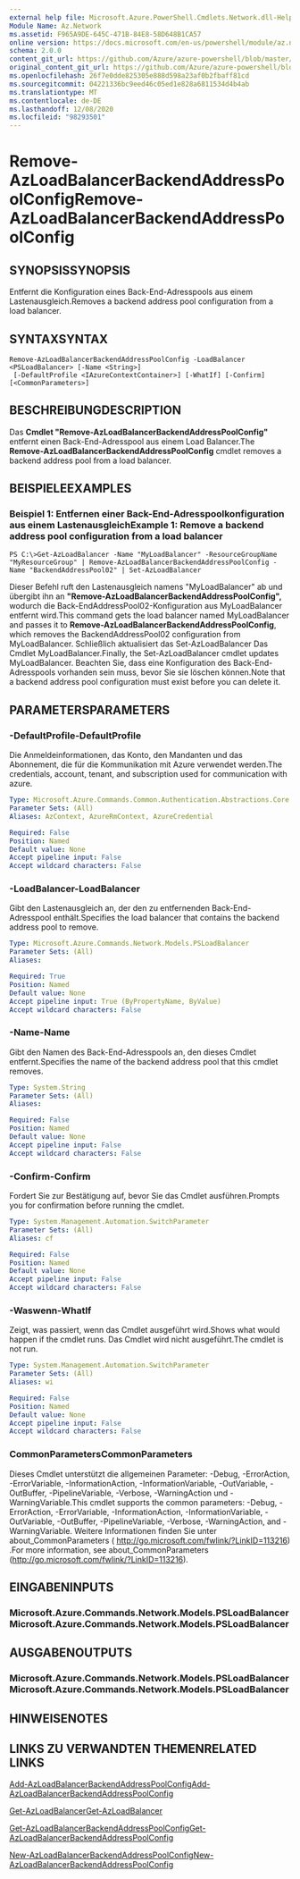 ```yaml
---
external help file: Microsoft.Azure.PowerShell.Cmdlets.Network.dll-Help.xml
Module Name: Az.Network
ms.assetid: F965A9DE-645C-471B-84E8-58D648B1CA57
online version: https://docs.microsoft.com/en-us/powershell/module/az.network/remove-azloadbalancerbackendaddresspoolconfig
schema: 2.0.0
content_git_url: https://github.com/Azure/azure-powershell/blob/master/src/Network/Network/help/Remove-AzLoadBalancerBackendAddressPoolConfig.md
original_content_git_url: https://github.com/Azure/azure-powershell/blob/master/src/Network/Network/help/Remove-AzLoadBalancerBackendAddressPoolConfig.md
ms.openlocfilehash: 26f7e0dde825305e888d598a23af0b2fbaff81cd
ms.sourcegitcommit: 04221336bc9eed46c05ed1e828a6811534d4b4ab
ms.translationtype: MT
ms.contentlocale: de-DE
ms.lasthandoff: 12/08/2020
ms.locfileid: "98293501"
---
```

# <span data-ttu-id="7bf8e-101">Remove-AzLoadBalancerBackendAddressPoolConfig</span><span class="sxs-lookup"><span data-stu-id="7bf8e-101">Remove-AzLoadBalancerBackendAddressPoolConfig</span></span>

## <span data-ttu-id="7bf8e-102">SYNOPSIS</span><span class="sxs-lookup"><span data-stu-id="7bf8e-102">SYNOPSIS</span></span>
<span data-ttu-id="7bf8e-103">Entfernt die Konfiguration eines Back-End-Adresspools aus einem Lastenausgleich.</span><span class="sxs-lookup"><span data-stu-id="7bf8e-103">Removes a backend address pool configuration from a load balancer.</span></span>

## <span data-ttu-id="7bf8e-104">SYNTAX</span><span class="sxs-lookup"><span data-stu-id="7bf8e-104">SYNTAX</span></span>

```
Remove-AzLoadBalancerBackendAddressPoolConfig -LoadBalancer <PSLoadBalancer> [-Name <String>]
 [-DefaultProfile <IAzureContextContainer>] [-WhatIf] [-Confirm] [<CommonParameters>]
```

## <span data-ttu-id="7bf8e-105">BESCHREIBUNG</span><span class="sxs-lookup"><span data-stu-id="7bf8e-105">DESCRIPTION</span></span>
<span data-ttu-id="7bf8e-106">Das **Cmdlet "Remove-AzLoadBalancerBackendAddressPoolConfig"** entfernt einen Back-End-Adresspool aus einem Load Balancer.</span><span class="sxs-lookup"><span data-stu-id="7bf8e-106">The **Remove-AzLoadBalancerBackendAddressPoolConfig** cmdlet removes a backend address pool from a load balancer.</span></span>

## <span data-ttu-id="7bf8e-107">BEISPIELE</span><span class="sxs-lookup"><span data-stu-id="7bf8e-107">EXAMPLES</span></span>

### <span data-ttu-id="7bf8e-108">Beispiel 1: Entfernen einer Back-End-Adresspoolkonfiguration aus einem Lastenausgleich</span><span class="sxs-lookup"><span data-stu-id="7bf8e-108">Example 1: Remove a backend address pool configuration from a load balancer</span></span>
```
PS C:\>Get-AzLoadBalancer -Name "MyLoadBalancer" -ResourceGroupName "MyResourceGroup" | Remove-AzLoadBalancerBackendAddressPoolConfig -Name "BackendAddressPool02" | Set-AzLoadBalancer
```

<span data-ttu-id="7bf8e-109">Dieser Befehl ruft den Lastenausgleich namens "MyLoadBalancer" ab und übergibt ihn an **"Remove-AzLoadBalancerBackendAddressPoolConfig",** wodurch die Back-EndAddressPool02-Konfiguration aus MyLoadBalancer entfernt wird.</span><span class="sxs-lookup"><span data-stu-id="7bf8e-109">This command gets the load balancer named MyLoadBalancer and passes it to **Remove-AzLoadBalancerBackendAddressPoolConfig**, which removes the BackendAddressPool02 configuration from MyLoadBalancer.</span></span>
<span data-ttu-id="7bf8e-110">Schließlich aktualisiert das Set-AzLoadBalancer Das Cmdlet MyLoadBalancer.</span><span class="sxs-lookup"><span data-stu-id="7bf8e-110">Finally, the Set-AzLoadBalancer cmdlet updates MyLoadBalancer.</span></span>
<span data-ttu-id="7bf8e-111">Beachten Sie, dass eine Konfiguration des Back-End-Adresspools vorhanden sein muss, bevor Sie sie löschen können.</span><span class="sxs-lookup"><span data-stu-id="7bf8e-111">Note that a backend address pool configuration must exist before you can delete it.</span></span>

## <span data-ttu-id="7bf8e-112">PARAMETERS</span><span class="sxs-lookup"><span data-stu-id="7bf8e-112">PARAMETERS</span></span>

### <span data-ttu-id="7bf8e-113">-DefaultProfile</span><span class="sxs-lookup"><span data-stu-id="7bf8e-113">-DefaultProfile</span></span>
<span data-ttu-id="7bf8e-114">Die Anmeldeinformationen, das Konto, den Mandanten und das Abonnement, die für die Kommunikation mit Azure verwendet werden.</span><span class="sxs-lookup"><span data-stu-id="7bf8e-114">The credentials, account, tenant, and subscription used for communication with azure.</span></span>

```yaml
Type: Microsoft.Azure.Commands.Common.Authentication.Abstractions.Core.IAzureContextContainer
Parameter Sets: (All)
Aliases: AzContext, AzureRmContext, AzureCredential

Required: False
Position: Named
Default value: None
Accept pipeline input: False
Accept wildcard characters: False
```

### <span data-ttu-id="7bf8e-115">-LoadBalancer</span><span class="sxs-lookup"><span data-stu-id="7bf8e-115">-LoadBalancer</span></span>
<span data-ttu-id="7bf8e-116">Gibt den Lastenausgleich an, der den zu entfernenden Back-End-Adresspool enthält.</span><span class="sxs-lookup"><span data-stu-id="7bf8e-116">Specifies the load balancer that contains the backend address pool to remove.</span></span>

```yaml
Type: Microsoft.Azure.Commands.Network.Models.PSLoadBalancer
Parameter Sets: (All)
Aliases:

Required: True
Position: Named
Default value: None
Accept pipeline input: True (ByPropertyName, ByValue)
Accept wildcard characters: False
```

### <span data-ttu-id="7bf8e-117">-Name</span><span class="sxs-lookup"><span data-stu-id="7bf8e-117">-Name</span></span>
<span data-ttu-id="7bf8e-118">Gibt den Namen des Back-End-Adresspools an, den dieses Cmdlet entfernt.</span><span class="sxs-lookup"><span data-stu-id="7bf8e-118">Specifies the name of the backend address pool that this cmdlet removes.</span></span>

```yaml
Type: System.String
Parameter Sets: (All)
Aliases:

Required: False
Position: Named
Default value: None
Accept pipeline input: False
Accept wildcard characters: False
```

### <span data-ttu-id="7bf8e-119">-Confirm</span><span class="sxs-lookup"><span data-stu-id="7bf8e-119">-Confirm</span></span>
<span data-ttu-id="7bf8e-120">Fordert Sie zur Bestätigung auf, bevor Sie das Cmdlet ausführen.</span><span class="sxs-lookup"><span data-stu-id="7bf8e-120">Prompts you for confirmation before running the cmdlet.</span></span>

```yaml
Type: System.Management.Automation.SwitchParameter
Parameter Sets: (All)
Aliases: cf

Required: False
Position: Named
Default value: None
Accept pipeline input: False
Accept wildcard characters: False
```

### <span data-ttu-id="7bf8e-121">-Waswenn</span><span class="sxs-lookup"><span data-stu-id="7bf8e-121">-WhatIf</span></span>
<span data-ttu-id="7bf8e-122">Zeigt, was passiert, wenn das Cmdlet ausgeführt wird.</span><span class="sxs-lookup"><span data-stu-id="7bf8e-122">Shows what would happen if the cmdlet runs.</span></span> <span data-ttu-id="7bf8e-123">Das Cmdlet wird nicht ausgeführt.</span><span class="sxs-lookup"><span data-stu-id="7bf8e-123">The cmdlet is not run.</span></span>

```yaml
Type: System.Management.Automation.SwitchParameter
Parameter Sets: (All)
Aliases: wi

Required: False
Position: Named
Default value: None
Accept pipeline input: False
Accept wildcard characters: False
```

### <span data-ttu-id="7bf8e-124">CommonParameters</span><span class="sxs-lookup"><span data-stu-id="7bf8e-124">CommonParameters</span></span>
<span data-ttu-id="7bf8e-125">Dieses Cmdlet unterstützt die allgemeinen Parameter: -Debug, -ErrorAction, -ErrorVariable, -InformationAction, -InformationVariable, -OutVariable, -OutBuffer, -PipelineVariable, -Verbose, -WarningAction und -WarningVariable.</span><span class="sxs-lookup"><span data-stu-id="7bf8e-125">This cmdlet supports the common parameters: -Debug, -ErrorAction, -ErrorVariable, -InformationAction, -InformationVariable, -OutVariable, -OutBuffer, -PipelineVariable, -Verbose, -WarningAction, and -WarningVariable.</span></span> <span data-ttu-id="7bf8e-126">Weitere Informationen finden Sie unter about_CommonParameters ( http://go.microsoft.com/fwlink/?LinkID=113216) .</span><span class="sxs-lookup"><span data-stu-id="7bf8e-126">For more information, see about_CommonParameters (http://go.microsoft.com/fwlink/?LinkID=113216).</span></span>

## <span data-ttu-id="7bf8e-127">EINGABEN</span><span class="sxs-lookup"><span data-stu-id="7bf8e-127">INPUTS</span></span>

### <span data-ttu-id="7bf8e-128">Microsoft.Azure.Commands.Network.Models.PSLoadBalancer</span><span class="sxs-lookup"><span data-stu-id="7bf8e-128">Microsoft.Azure.Commands.Network.Models.PSLoadBalancer</span></span>

## <span data-ttu-id="7bf8e-129">AUSGABEN</span><span class="sxs-lookup"><span data-stu-id="7bf8e-129">OUTPUTS</span></span>

### <span data-ttu-id="7bf8e-130">Microsoft.Azure.Commands.Network.Models.PSLoadBalancer</span><span class="sxs-lookup"><span data-stu-id="7bf8e-130">Microsoft.Azure.Commands.Network.Models.PSLoadBalancer</span></span>

## <span data-ttu-id="7bf8e-131">HINWEISE</span><span class="sxs-lookup"><span data-stu-id="7bf8e-131">NOTES</span></span>

## <span data-ttu-id="7bf8e-132">LINKS ZU VERWANDTEN THEMEN</span><span class="sxs-lookup"><span data-stu-id="7bf8e-132">RELATED LINKS</span></span>

[<span data-ttu-id="7bf8e-133">Add-AzLoadBalancerBackendAddressPoolConfig</span><span class="sxs-lookup"><span data-stu-id="7bf8e-133">Add-AzLoadBalancerBackendAddressPoolConfig</span></span>](./Add-AzLoadBalancerBackendAddressPoolConfig.md)

[<span data-ttu-id="7bf8e-134">Get-AzLoadBalancer</span><span class="sxs-lookup"><span data-stu-id="7bf8e-134">Get-AzLoadBalancer</span></span>](./Get-AzLoadBalancer.md)

[<span data-ttu-id="7bf8e-135">Get-AzLoadBalancerBackendAddressPoolConfig</span><span class="sxs-lookup"><span data-stu-id="7bf8e-135">Get-AzLoadBalancerBackendAddressPoolConfig</span></span>](./Get-AzLoadBalancerBackendAddressPoolConfig.md)

[<span data-ttu-id="7bf8e-136">New-AzLoadBalancerBackendAddressPoolConfig</span><span class="sxs-lookup"><span data-stu-id="7bf8e-136">New-AzLoadBalancerBackendAddressPoolConfig</span></span>](./New-AzLoadBalancerBackendAddressPoolConfig.md)


